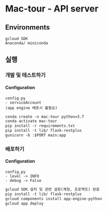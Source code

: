# Mac-tour - API server
## Environments
```
gcloud SDK
Anaconda/ miniconda
```
## 실행
### 개발 및 테스트하기
#### Configuration
```
config.py
- serviceAccount
(app engine 배포시 불필요)
```
```markdown
conda create -n mac-tour python=3.7
conda activate mac-tour
pip install -r requirements.txt
pip install -t lib/ flask-restplus
gunicorn -b :$PORT main:app
```

### 배포하기
#### Configuration

```
config.py
- level -> INFO
- debug -> False
```
```markdown
gcloud SDK 설치 및 관련 설정(계정, 프로젝트) 완료
pip install -t lib/ flask-restplus
gcloud components install app-engine-python
gcloud app deploy
```
